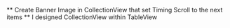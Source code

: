 ** Create Banner Image in CollectionView that set Timing Scroll to the next items
** I designed CollectionView within TableView
